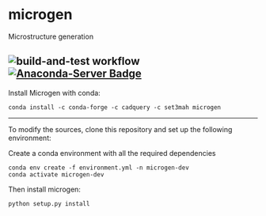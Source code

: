 # microgen
Microstructure generation

![build-and-test workflow](https://github.com/3MAH/microgen/actions/workflows/build-and-test.yml/badge.svg)
[![Anaconda-Server Badge](https://anaconda.org/set3mah/microgen/badges/installer/conda.svg)](https://conda.anaconda.org/set3mah)
-------------------------------------------------------------------------------------------------------
Install Microgen with conda: 
```
conda install -c conda-forge -c cadquery -c set3mah microgen
```
-------------------------------------------------------------------------------------------------------

To modify the sources, clone this repository and set up the following environment:

Create a conda environment with all the required dependencies
```
conda env create -f environment.yml -n microgen-dev
conda activate microgen-dev
```

Then install microgen: 
```
python setup.py install
```
